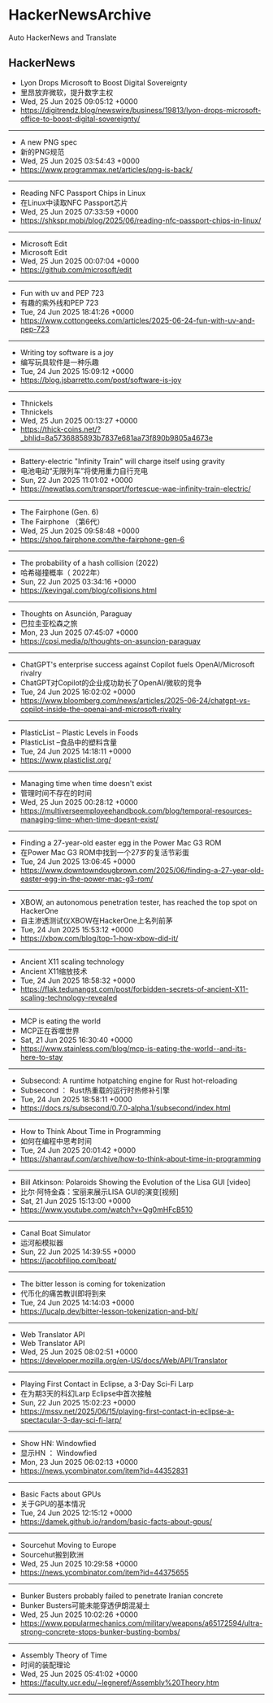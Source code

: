 # HackerNewsArchive
Auto HackerNews and Translate

## HackerNews
* Lyon Drops Microsoft to Boost Digital Sovereignty
* 里昂放弃微软，提升数字主权
* Wed, 25 Jun 2025 09:05:12 +0000
* https://digitrendz.blog/newswire/business/19813/lyon-drops-microsoft-office-to-boost-digital-sovereignty/
----
* A new PNG spec
* 新的PNG规范
* Wed, 25 Jun 2025 03:54:43 +0000
* https://www.programmax.net/articles/png-is-back/
----
* Reading NFC Passport Chips in Linux
* 在Linux中读取NFC Passport芯片
* Wed, 25 Jun 2025 07:33:59 +0000
* https://shkspr.mobi/blog/2025/06/reading-nfc-passport-chips-in-linux/
----
* Microsoft Edit
* Microsoft Edit
* Wed, 25 Jun 2025 00:07:04 +0000
* https://github.com/microsoft/edit
----
* Fun with uv and PEP 723
* 有趣的紫外线和PEP 723
* Tue, 24 Jun 2025 18:41:26 +0000
* https://www.cottongeeks.com/articles/2025-06-24-fun-with-uv-and-pep-723
----
* Writing toy software is a joy
* 编写玩具软件是一种乐趣
* Tue, 24 Jun 2025 15:09:12 +0000
* https://blog.jsbarretto.com/post/software-is-joy
----
* Thnickels
* Thnickels
* Wed, 25 Jun 2025 00:13:27 +0000
* https://thick-coins.net/?_bhlid=8a5736885893b7837e681aa73f890b9805a4673e
----
* Battery-electric "Infinity Train" will charge itself using gravity
* 电池电动“无限列车”将使用重力自行充电
* Sun, 22 Jun 2025 11:01:02 +0000
* https://newatlas.com/transport/fortescue-wae-infinity-train-electric/
----
* The Fairphone (Gen. 6)
* The Fairphone （第6代）
* Wed, 25 Jun 2025 09:58:48 +0000
* https://shop.fairphone.com/the-fairphone-gen-6
----
* The probability of a hash collision (2022)
* 哈希碰撞概率（ 2022年）
* Sun, 22 Jun 2025 03:34:16 +0000
* https://kevingal.com/blog/collisions.html
----
* Thoughts on Asunción, Paraguay
* 巴拉圭亚松森之旅
* Mon, 23 Jun 2025 07:45:07 +0000
* https://cpsi.media/p/thoughts-on-asuncion-paraguay
----
* ChatGPT's enterprise success against Copilot fuels OpenAI/Microsoft rivalry
* ChatGPT对Copilot的企业成功助长了OpenAI/微软的竞争
* Tue, 24 Jun 2025 16:02:02 +0000
* https://www.bloomberg.com/news/articles/2025-06-24/chatgpt-vs-copilot-inside-the-openai-and-microsoft-rivalry
----
* PlasticList – Plastic Levels in Foods
* PlasticList –食品中的塑料含量
* Tue, 24 Jun 2025 14:18:11 +0000
* https://www.plasticlist.org/
----
* Managing time when time doesn't exist
* 管理时间不存在的时间
* Wed, 25 Jun 2025 00:28:12 +0000
* https://multiverseemployeehandbook.com/blog/temporal-resources-managing-time-when-time-doesnt-exist/
----
* Finding a 27-year-old easter egg in the Power Mac G3 ROM
* 在Power Mac G3 ROM中找到一个27岁的复活节彩蛋
* Tue, 24 Jun 2025 13:06:45 +0000
* https://www.downtowndougbrown.com/2025/06/finding-a-27-year-old-easter-egg-in-the-power-mac-g3-rom/
----
* XBOW, an autonomous penetration tester, has reached the top spot on HackerOne
* 自主渗透测试仪XBOW在HackerOne上名列前茅
* Tue, 24 Jun 2025 15:53:12 +0000
* https://xbow.com/blog/top-1-how-xbow-did-it/
----
* Ancient X11 scaling technology
* Ancient X11缩放技术
* Tue, 24 Jun 2025 18:58:32 +0000
* https://flak.tedunangst.com/post/forbidden-secrets-of-ancient-X11-scaling-technology-revealed
----
* MCP is eating the world
* MCP正在吞噬世界
* Sat, 21 Jun 2025 16:30:40 +0000
* https://www.stainless.com/blog/mcp-is-eating-the-world--and-its-here-to-stay
----
* Subsecond: A runtime hotpatching engine for Rust hot-reloading
* Subsecond ： Rust热重载的运行时热修补引擎
* Tue, 24 Jun 2025 18:58:11 +0000
* https://docs.rs/subsecond/0.7.0-alpha.1/subsecond/index.html
----
* How to Think About Time in Programming
* 如何在编程中思考时间
* Tue, 24 Jun 2025 20:01:42 +0000
* https://shanrauf.com/archive/how-to-think-about-time-in-programming
----
* Bill Atkinson: Polaroids Showing the Evolution of the Lisa GUI [video]
* 比尔·阿特金森：宝丽来展示LISA GUI的演变[视频]
* Sat, 21 Jun 2025 15:13:00 +0000
* https://www.youtube.com/watch?v=Qg0mHFcB510
----
* Canal Boat Simulator
* 运河船模拟器
* Sun, 22 Jun 2025 14:39:55 +0000
* https://jacobfilipp.com/boat/
----
* The bitter lesson is coming for tokenization
* 代币化的痛苦教训即将到来
* Tue, 24 Jun 2025 14:14:03 +0000
* https://lucalp.dev/bitter-lesson-tokenization-and-blt/
----
* Web Translator API
* Web Translator API
* Wed, 25 Jun 2025 08:02:51 +0000
* https://developer.mozilla.org/en-US/docs/Web/API/Translator
----
* Playing First Contact in Eclipse, a 3-Day Sci-Fi Larp
* 在为期3天的科幻Larp Eclipse中首次接触
* Sun, 22 Jun 2025 15:02:23 +0000
* https://mssv.net/2025/06/15/playing-first-contact-in-eclipse-a-spectacular-3-day-sci-fi-larp/
----
* Show HN: Windowfied
* 显示HN ： Windowfied
* Mon, 23 Jun 2025 06:02:13 +0000
* https://news.ycombinator.com/item?id=44352831
----
* Basic Facts about GPUs
* 关于GPU的基本情况
* Tue, 24 Jun 2025 12:15:12 +0000
* https://damek.github.io/random/basic-facts-about-gpus/
----
* Sourcehut Moving to Europe
* Sourcehut搬到欧洲
* Wed, 25 Jun 2025 10:29:58 +0000
* https://news.ycombinator.com/item?id=44375655
----
* Bunker Busters probably failed to penetrate Iranian concrete
* Bunker Busters可能未能穿透伊朗混凝土
* Wed, 25 Jun 2025 10:02:26 +0000
* https://www.popularmechanics.com/military/weapons/a65172594/ultra-strong-concrete-stops-bunker-busting-bombs/
----
* Assembly Theory of Time
* 时间的装配理论
* Wed, 25 Jun 2025 05:41:02 +0000
* https://faculty.ucr.edu/~legneref/Assembly%20Theory.htm
----

